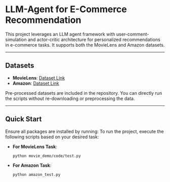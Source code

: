# LLM-Agent for E-Commerce Recommendation

This project leverages an LLM agent framework with user-comment-simulation and actor-critic architecture for personalized recommendations in e-commerce tasks. It supports both the MovieLens and Amazon datasets.

---

## Datasets
- **MovieLens**: [Dataset Link](https://grouplens.org/datasets/movielens/)  
- **Amazon**: [Dataset Link](https://amazon-reviews-2023.github.io/index.html)  

Pre-processed datasets are included in the repository. You can directly run the scripts without re-downloading or preprocessing the data.

---

## Quick Start
Ensure all packages are installed by running:
To run the project, execute the following scripts based on your desired task:

- **For MovieLens Task**:
  ```bash
  python movie_demo/code/test.py
  ```

- **For Amazon Task**:
  ```bash
  python amazon_test.py
  ```

